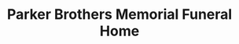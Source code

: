 ---
title: "Parker Brothers Memorial Funeral Home"
url: /watervliet/parker-brothers-memorial-funeral-home/
shop: Bestattungen
---
